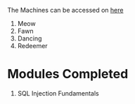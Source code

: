 The Machines can be accessed on [here](https://app.hackthebox.com/starting-point)


1. Meow  
2. Fawn  
3. Dancing  
4. Redeemer 


# Modules Completed
1. SQL Injection Fundamentals